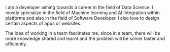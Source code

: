 I am a developer aiming towards a career in the field of Data Science. I mostly specialize in the field of Machine learning and AI Integration within platforms and also in the field of Software Developer. I also love to design certain aspects of apps or websites.

The idea of working in a team fascinates me, since in a team, there will be more knowledge shared and learnt and the problem will be solver faster and efficiently.

